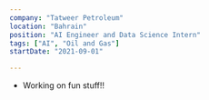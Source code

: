 ```yaml
---
company: "Tatweer Petroleum"
location: "Bahrain"
position: "AI Engineer and Data Science Intern"
tags: ["AI", "Oil and Gas"]
startDate: "2021-09-01"

---
```


- Working on fun stuff!!
